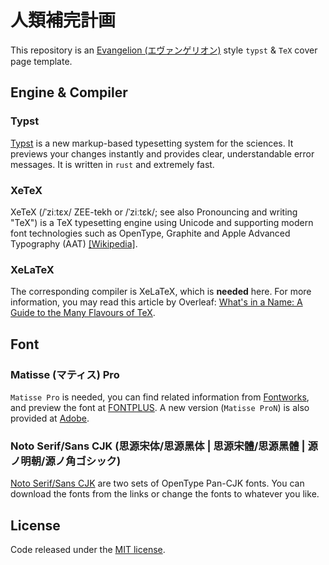 # 人類補完計画

This repository is an [Evangelion (エヴァンゲリオン)](https://www.evangelion.co.jp) style `typst` & `TeX` cover page template.

## Engine & Compiler
### Typst
[Typst](https://typst.app/home/) is a new markup-based typesetting system for the sciences. It previews your changes instantly and provides clear, understandable error messages. It is written in `rust` and extremely fast.


### XeTeX

XeTeX (/ˈziːtɛx/ ZEE-tekh or /ˈziːtɛk/; see also Pronouncing and writing "TeX") is a TeX typesetting engine using Unicode and supporting modern font technologies such as OpenType, Graphite and Apple Advanced Typography (AAT) [[Wikipedia]](https://en.wikipedia.org/wiki/XeTeX).

### XeLaTeX

The corresponding compiler is XeLaTeX, which is **needed** here. For more information, you may read this article by Overleaf: [What's in a Name: A Guide to the Many Flavours of TeX](https://www.overleaf.com/learn/latex/Articles/What's_in_a_Name:_A_Guide_to_the_Many_Flavours_of_TeX).

## Font
### Matisse (マティス) Pro

`Matisse Pro` is needed, you can find related information from [Fontworks](https://fontworks.co.jp/column/394/), and preview the font at [FONTPLUS](https://fontplus.jp/font-list/matissepro-b). A new version (`Matisse ProN`) is also provided at [Adobe](https://fonts.adobe.com/fonts/fot-matisse-pron).

### Noto Serif/Sans CJK (思源宋体/思源黑体 | 思源宋體/思源黑體 | 源ノ明朝/源ノ角ゴシック)

[Noto Serif/Sans CJK](https://github.com/notofonts/noto-cjk) are two sets of OpenType Pan-CJK fonts. You can download the fonts from the links or change the fonts to whatever you like.

## License

Code released under the [MIT license](LICENSE).
